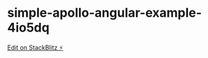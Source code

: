 # simple-apollo-angular-example-4io5dq

[Edit on StackBlitz ⚡️](https://stackblitz.com/edit/simple-apollo-angular-example-4io5dq)